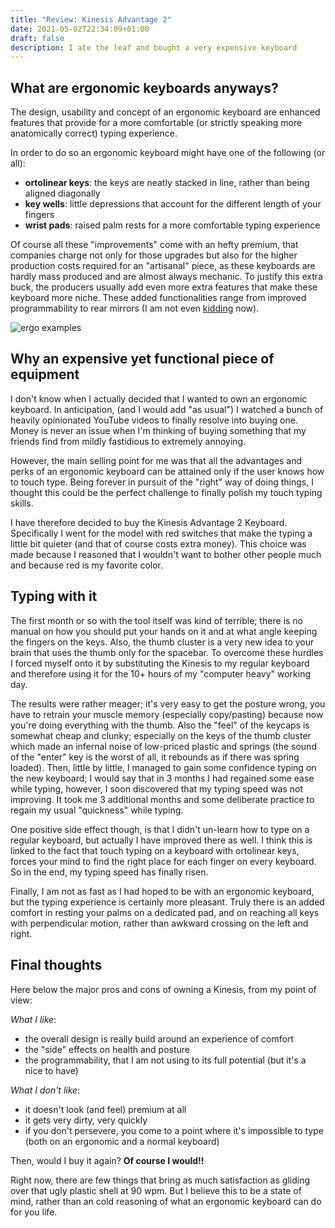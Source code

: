 ```yaml
---
title: "Review: Kinesis Advantage 2"
date: 2021-05-02T22:34:09+01:00
draft: false
description: I ate the leaf and bought a very expensive keyboard
---
```


## What are ergonomic keyboards anyways?
The design, usability and concept of an ergonomic keyboard are enhanced features that provide for a more comfortable (or strictly speaking more anatomically correct) typing experience.

In order to do so an ergonomic keyboard might have one of the following (or all):
- **ortolinear keys**: the keys are neatly stacked in line, rather than being aligned diagonally
- **key wells**: little depressions that account for the different length of your fingers
- **wrist pads**: raised palm rests for a more comfortable typing experience

Of course all these "improvements" come with an hefty premium, that companies charge not only for those upgrades but also for the higher production costs required for an "artisanal" piece, as these keyboards are hardly mass produced and are almost always mechanic.
To justify this extra buck, the producers usually add even more extra features that make these keyboard more niche. These added functionalities range from improved programmability to rear mirrors (I am not even [kidding](https://www.youtube.com/watch?v=h4-fq8ksZls&ab_channel=LinusTechTips) now).

![ergo examples](/img/kinesis/keyboards.jpeg "Here some ergonomic keyboards in the wild")

## Why an expensive yet functional piece of equipment
I don't know when I actually decided that I wanted to own an ergonomic keyboard. In anticipation, (and I would add "as usual") I watched a bunch of heavily opinionated YouTube videos to finally resolve into buying one. Money is never an issue when I'm thinking of buying something that my friends find from mildly fastidious to extremely annoying.

However, the main selling point for me was that all the advantages and perks of an ergonomic keyboard can be attained only if the user knows how to touch type.
Being forever in pursuit of the "right" way of doing things, I thought this could be the perfect challenge to finally polish my touch typing skills.

I have therefore decided to buy the Kinesis Advantage 2 Keyboard. Specifically I went for the model with red switches that make the typing a little bit quieter (and that of course costs extra money).
This choice was made because I reasoned that I wouldn't want to bother other people much and because red is my favorite color.

## Typing with it
The first month or so with the tool itself was kind of terrible; there is no manual on how you should put your hands on it and at what angle keeping the fingers on the keys. Also, the thumb cluster is a very new idea to your brain that uses the thumb only for the spacebar.
To overcome these hurdles I forced myself onto it by substituting the Kinesis to my regular keyboard and therefore using it for the 10+ hours of my "computer heavy" working day.

The results were rather meager; it's very easy to get the posture wrong, you have to retrain your muscle memory (especially copy/pasting) because now you're doing everything with the thumb.
Also the "feel" of the keycaps is somewhat cheap and clunky; especially on the keys of the thumb cluster which made an infernal noise of low-priced plastic and springs (the sound of the "enter" key is the worst of all, it rebounds as if there was spring loaded).
Then, little by little, I managed to gain some confidence typing on the new keyboard; I would say that in 3 months I had regained some ease while typing, however, I soon discovered that my typing speed was not improving.
It took me 3 additional months and some deliberate practice to regain my usual "quickness" while typing.

One positive side effect though, is that I didn't un-learn how to type on a regular keyboard, but actually I have improved there as well. I think this is linked to the fact that touch typing on a keyboard with ortolinear keys, forces your mind to find the right place for each finger on every keyboard. So in the end, my typing speed has finally risen.

Finally, I am not as fast as I had hoped to be with an ergonomic keyboard, but the typing experience is certainly more pleasant. Truly there is an added comfort in resting your palms on a dedicated pad, and on reaching all keys with perpendicular motion, rather than awkward crossing on the left and right.

## Final thoughts
Here below the major pros and cons of owning a Kinesis, from my point of view:

_What I like_:
* the overall design is really build around an experience of comfort
* the "side" effects on health and posture
* the programmability, that I am not using to its full potential (but it's a nice to have)

_What I don't like_:
* it doesn't look (and feel) premium at all
* it gets very dirty, very quickly
* if you don't persevere, you come to a point where it's impossible to type (both on an ergonomic and a normal keyboard)

Then, would I buy it again? **Of course I would!!**

Right now, there are few things that bring as much satisfaction as gliding over that ugly plastic shell at 90 wpm.
But I believe this to be a state of mind, rather than an cold reasoning of what an ergonomic keyboard can do for you life.
